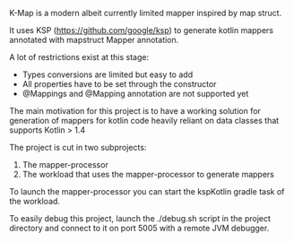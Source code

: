 K-Map is a modern albeit currently limited mapper inspired by map struct.

It uses KSP (https://github.com/google/ksp) to generate kotlin mappers annotated with mapstruct Mapper annotation.

A lot of restrictions exist at this stage:

* Types conversions are limited but easy to add
* All properties have to be set through the constructor
* @Mappings and @Mapping annotation are not supported yet

The main motivation for this project is to have a working solution for generation of mappers for kotlin code heavily reliant on data classes that supports Kotlin > 1.4

The project is cut in two subprojects:

1. The mapper-processor
2. The workload that uses the mapper-processor to generate mappers

To launch the mapper-processor you can start the kspKotlin gradle task of the workload.

To easily debug this project, launch the ./debug.sh script in the project directory and connect to it on port 5005 with a remote JVM debugger.
